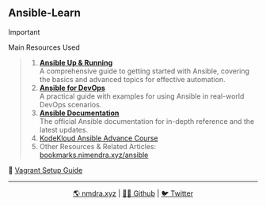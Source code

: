 ## Ansible-Learn

> [!important] 
Main Resources Used
> 1. **[Ansible Up & Running](https://www.oreilly.com/library/view/ansible-up-and/9781491915325/)**  
>     A comprehensive guide to getting started with Ansible, covering the basics and advanced topics for effective automation.
> 2. **[Ansible for DevOps](https://www.ansiblefordevops.com/)**  
>     A practical guide with examples for using Ansible in real-world DevOps scenarios.
> 3. **[Ansible Documentation](https://docs.ansible.com/)**  
>     The official Ansible documentation for in-depth reference and the latest updates.
> 4. [KodeKloud Ansible Advance Course](https://learn.kodekloud.com/user/courses/ansible-advanced-course)
> 5. Other Resources & Related Articles: [bookmarks.nimendra.xyz/ansible](https://bookmarks.nimendra.xyz/bookmarks/shared?q=%23ansible)

🌟 [Vagrant Setup Guide](/Vagrant/README.md)

---

<div align="center">
  <a href="blog.nimendra.xyz"> 🌎 nmdra.xyz</a> |
  <a href="https://github.com/nmdra"> 👨‍💻 Github</a> |
  <a href="https://twitter.com/nimendra_"> 🐦 Twitter</a>
</div>
